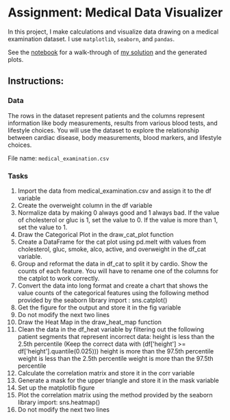 # Assignment: Medical Data Visualizer

In this project, I make calculations and visualize data drawing on a medical examination dataset. I use `matplotlib`, `seaborn`, and `pandas`.

See the [notebook](https://github.com/richard-booth/boilerplate-medical-data-visualizer/blob/main/medical_data_visualizer.ipynb) for a walk-through of [my solution](https://github.com/richard-booth/boilerplate-medical-data-visualizer/blob/main/medical_data_visualizer.py) and the generated plots.


## Instructions:

### Data

The rows in the dataset represent patients and the columns represent information like body measurements, results from various blood tests, and lifestyle choices. You will use the dataset to explore the relationship between cardiac disease, body measurements, blood markers, and lifestyle choices.

File name: `medical_examination.csv`

### Tasks
1. Import the data from medical_examination.csv and assign it to the df variable
2. Create the overweight column in the df variable
3. Normalize data by making 0 always good and 1 always bad. If the value of cholesterol or gluc is 1, set the value to 0. If the value is more than 1, set the value to 1.
4. Draw the Categorical Plot in the draw_cat_plot function
5. Create a DataFrame for the cat plot using pd.melt with values from cholesterol, gluc, smoke, alco, active, and overweight in the df_cat variable.
6. Group and reformat the data in df_cat to split it by cardio. Show the counts of each feature. You will have to rename one of the columns for the catplot to work correctly.
7. Convert the data into long format and create a chart that shows the value counts of the categorical features using the following method provided by the seaborn library import : sns.catplot()
8. Get the figure for the output and store it in the fig variable
9. Do not modify the next two lines
10. Draw the Heat Map in the draw_heat_map function
11. Clean the data in the df_heat variable by filtering out the following patient segments that represent incorrect data:
height is less than the 2.5th percentile (Keep the correct data with (df['height'] >= df['height'].quantile(0.025)))
height is more than the 97.5th percentile
weight is less than the 2.5th percentile
weight is more than the 97.5th percentile
12. Calculate the correlation matrix and store it in the corr variable
13. Generate a mask for the upper triangle and store it in the mask variable
14. Set up the matplotlib figure
15. Plot the correlation matrix using the method provided by the seaborn library import: sns.heatmap()
16. Do not modify the next two lines

